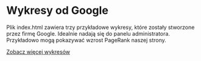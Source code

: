Wykresy od Google
==================
Plik index.html zawiera trzy przykładowe wykresy, które zostały stworzone przez firmę Google.
Idealnie nadają się do panelu administratora. Przykładowo mogą pokazywać wzrost PageRank naszej strony.

[Zobacz więcej wykresów](https://developers.google.com/chart/?hl=pl)
